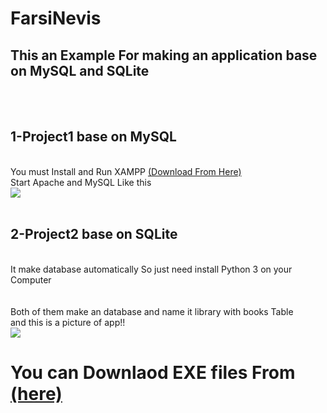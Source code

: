 # FarsiNevis <br>
<h2>This an Example For making an application base on MySQL and SQLite</h1><br><br>
<h2>1-Project1 base on MySQL</h2><br>
You must Install and Run XAMPP <a href="https://www.apachefriends.org/">(Download From Here)</a> <br>
Start Apache and MySQL Like this <br>
<img src="https://s6.uupload.ir/files/screenshot_2022-08-23_162515_xvk7.png"> <br><br>
<h2>2-Project2 base on SQLite</h2><br>
It make database automatically So just need install Python 3 on your Computer<br><br><br>
Both of them make an database and name it library with books Table<br>
and this is a picture of app!!<br>
<img src="https://s6.uupload.ir/files/screenshot_2022-08-23_161827_a79r.png">
<h1>You can Downlaod EXE files From <a href="https://github.com/sinajet/SQLinPythonExample/releases">(here)</a> <br></h1>
